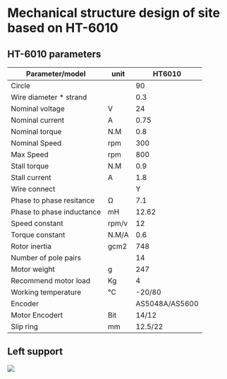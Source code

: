 # Mechanical structure design of site based on HT-6010

## HT-6010 parameters

| Parameter/model           | unit  | HT6010         |
| ------------------------- | ----- | -------------- |
| Circle                    |       | 90             |
| Wire diameter * strand    |       | 0.3            |
| Nominal voltage           | V     | 24             |
| Nominal current           | A     | 0.75           |
| Nominal torque            | N.M   | 0.8            |
| Nominal Speed             | rpm   | 300            |
| Max Speed                 | rpm   | 800            |
| Stall torque              | N.M   | 0.9            |
| Stall current             | A     | 1.8            |
| Wire connect              |       | Y              |
| Phase to phase resitance  | Ω     | 7.1            |
| Phase to phase inductance | mH    | 12.62          |
| Speed constant            | rpm/v | 12             |
| Torque constant           | N.M/A | 0.6            |
| Rotor inertia             | gcm2  | 748            |
| Number of pole pairs      |       | 14             |
| Motor weight              | g     | 247            |
| Recommend motor load      | Kg    | 4              |
| Working temperature       | ℃     | -20/80         |
| Encoder                   |       | AS5048A/AS5600 |
| Motor Encodert            | Bit   | 14/12          |
| Slip ring                 | mm    | 12.5/22        |



##  Left support 

![](../../../res/left_sldasm.png)